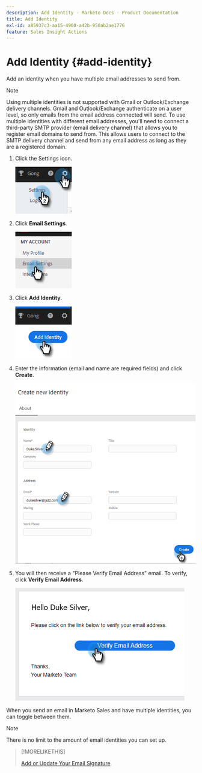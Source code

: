 ```yaml
---
description: Add Identity - Marketo Docs - Product Documentation
title: Add Identity
exl-id: a85937c3-aa15-4900-a42b-950ab2ae1776
feature: Sales Insight Actions
---
```

# Add Identity {#add-identity}

Add an identity when you have multiple email addresses to send from.

>[!NOTE]
>
>Using multiple identities is not supported with Gmail or Outlook/Exchange delivery channels. Gmail and Outlook/Exchange authenticate on a user level, so only emails from the email address connected will send. To use multiple identities with different email addresses, you'll need to connect a third-party SMTP provider (email delivery channel) that allows you to register email domains to send from. This allows users to connect to the SMTP delivery channel and send from any email address as long as they are a registered domain.

1. Click the Settings icon.

   ![](assets/add-identity-1.png)

1. Click **Email Settings**.

   ![](assets/add-identity-2.png)

1. Click **Add Identity**.

   ![](assets/add-identity-3.png)

1. Enter the information (email and name are required fields) and click **Create**.

   ![](assets/add-identity-4.png)

1. You will then receive a "Please Verify Email Address" email. To verify, click **Verify Email Address**.

   ![](assets/add-identity-5.png)

When you send an email in Marketo Sales and have multiple identities, you can toggle between them.

>[!NOTE]
>
>There is no limit to the amount of email identities you can set up.

>[!MORELIKETHIS]
>
>[Add or Update Your Email Signature](/help/marketo/product-docs/marketo-sales-insight/actions/getting-started/email-settings/add-or-update-your-email-signature.md).
